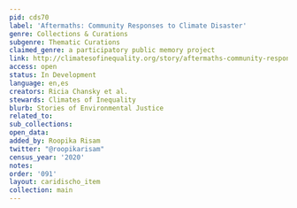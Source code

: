 ```yaml
---
pid: cds70
label: 'Aftermaths: Community Responses to Climate Disaster'
genre: Collections & Curations
subgenre: Thematic Curations
claimed_genre: a participatory public memory project
link: http://climatesofinequality.org/story/aftermaths-community-responses-to-climate-disaster/
access: open
status: In Development
language: en,es
creators: Ricia Chansky et al.
stewards: Climates of Inequality
blurb: Stories of Environmental Justice
related_to:
sub_collections:
open_data:
added_by: Roopika Risam
twitter: "@roopikarisam"
census_year: '2020'
notes:
order: '091'
layout: caridischo_item
collection: main
---
```

